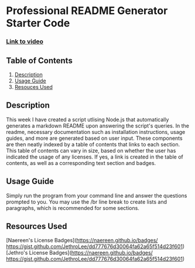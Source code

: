 # Professional README Generator Starter Code


### [Link to video](https://www.youtube.com/watch?v=RKwCOhdTVU0)

## Table of Contents
1. [Description](#a)
2. [Usage Guide](#b)
3. [Resouces Used](#c)

## Description <a name="a"></a>

This week I have created a script utlising Node.js that automatically generates a markdown README upon answering the script's queries.
In the readme, necessary documentation such as installation instructions, usage guides, and more are generated based on user input. 
These components are then neatly indexed by a table of contents that links to each section. This table of contents can vary in size, based 
on whether the user has indicated the usage of any licenses. If yes, a link is created in the table of contents, as well as a 
corresponding text section and badges.


## Usage Guide <a name="b"></a>

Simply run the program from your command line and answer the questions prompted to you. You may use the /br line break to create lists and paragraphs,
which is recommended for some sections.

## Resources Used <a name="c"></a>

[Naereen's License Badges](https://naereen.github.io/badges/
https://gist.github.com/JethroLee/dd777676d30064fa62a65f514d23f601)
[Jethro's License Badges](https://naereen.github.io/badges/
https://gist.github.com/JethroLee/dd777676d30064fa62a65f514d23f601)

